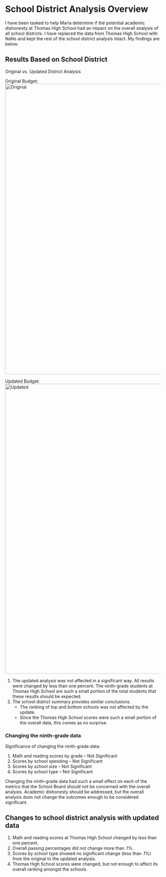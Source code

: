 # School District Analysis Overview

I have been tasked to help Maria determine if the potential academic dishonesty at Thomas High School had an impact on the overall analysis of all school districts.  I have replaced the data from Thomas High School with NaNs and kept the rest of the school district analysis intact. My findings are below.

## Results Based on School District

Original vs. Updated District Analysis

Original Budget:
<img width="938" alt="Original" src="https://user-images.githubusercontent.com/100809925/161073705-f1ab38b0-937d-445b-b501-a53c2b0923f1.png">

Updated Budget:
<img width="936" alt="Updated" src="https://user-images.githubusercontent.com/100809925/161073823-75341845-4bf7-4564-9fe3-0954483c2142.png">

1.	The updated analysis was not affected in a significant way.  All results were changed by less than one percent.  The ninth-grade students at Thomas High School are such a small portion of the total students that these results should be expected.
2.	The school district summary provides similar conclusions.  
    - The ranking of top and bottom schools was not affected by the update.
    - Since the Thomas High School scores were such a small portion of the overall data, this comes as no surprise.

### Changing the ninth-grade data

Significance of changing the ninth-grade data:
1.	Math and reading scores by grade – Not Significant
2.	Scores by school spending – Not Significant
3.	Scores by school size – Not Significant
4.	Scores by school type – Not Significant

Changing the ninth-grade data had such a small effect on each of the metrics that the School Board should not be concerned with the overall analysis.  Academic dishonesty should be addressed, but the overall analysis does not change the outcomes enough to be considered significant. 


## Changes to school district analysis with updated data

1.	Math and reading scores at Thomas High School changed by less than one percent.
2.  Overall passing percentages did not change more than .1%.
3.	Scores by school type showed no significant change (less than .1%) from the original to the updated analysis.
4.	Thomas High School scores were changed, but not enough to affect its overall ranking amongst the schools.


